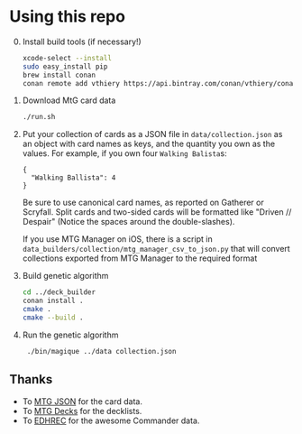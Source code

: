 # Using this repo

0. Install build tools (if necessary!)

	```bash
	xcode-select --install
	sudo easy_install pip
	brew install conan
	conan remote add vthiery https://api.bintray.com/conan/vthiery/conan-packages
	```

1. Download MtG card data

   ```bash
   ./run.sh
   ```

2. Put your collection of cards as a JSON file in `data/collection.json` as an object with card names as keys, and the quantity you own as the values. For example, if you own four `Walking Balista`s:

    ```
    {
      "Walking Ballista": 4
    }
    ```

    Be sure to use canonical card names, as reported on Gatherer or Scryfall. Split cards and two-sided cards will be formatted like "Driven // Despair" (Notice the spaces around the double-slashes).

    If you use MTG Manager on iOS, there is a script in `data_builders/collection/mtg_manager_csv_to_json.py` that will convert collections exported from MTG Manager to the required format

8. Build genetic algorithm

   ```bash
   cd ../deck_builder
   conan install .
   cmake .
   cmake --build .
   ```

9. Run the genetic algorithm

   ```bash
    ./bin/magique ../data collection.json
    ```

## Thanks

* To [MTG JSON](https://mtgjson.com/) for the card data.
* To [MTG Decks](https://mtgdecks.net/) for the decklists.
* To [EDHREC](https://edhrec.com/) for the awesome Commander data.
